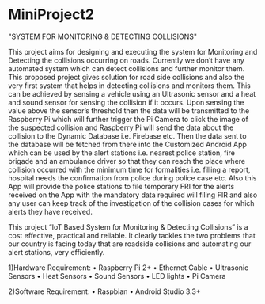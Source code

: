 # MiniProject2
"SYSTEM FOR  MONITORING &amp; DETECTING COLLISIONS"

This project aims for designing and executing the system for Monitoring and Detecting the collisions occurring on roads. Currently we don’t have any automated system which can detect collisions and further monitor them. This proposed project gives solution for road side collisions and also the very first system that helps in detecting collisions and monitors them. This can be achieved by sensing a vehicle using an Ultrasonic sensor and a heat and sound sensor for sensing the collision if it occurs. Upon sensing the value above the sensor’s threshold then the data will be transmitted to the Raspberry Pi which will further trigger the Pi Camera to click the image of the suspected collision and Raspberry Pi will send the data about the collision to the Dynamic Database i.e. Firebase etc. Then the data sent to the database will be fetched from there into the Customized Android App which can be used by the alert stations i.e. nearest police station, fire brigade and an ambulance driver so that they can reach the place where collision occurred with the minimum time for formalities i.e. filling a report, hospital needs the confirmation from police during police case etc. Also this App will provide the police stations to file temporary FRI for the alerts received on the App with the mandatory data required will filing FIR and also any user can keep track of the investigation of the collision cases for which alerts they have received.

This project “IoT Based System for Monitoring & Detecting Collisions” is a cost effective, practical and reliable. It clearly tackles the two problems that our country is facing today that are roadside collisions and automating our alert stations, very efficiently.

1)Hardware Requirement:
•	Raspberry Pi 2+
•	Ethernet Cable
•	Ultrasonic Sensors
•	Heat Sensors
•	Sound Sensors
•	LED lights
•	Pi Camera

2)Software Requirement:
•	Raspbian
•	Android Studio 3.3+

